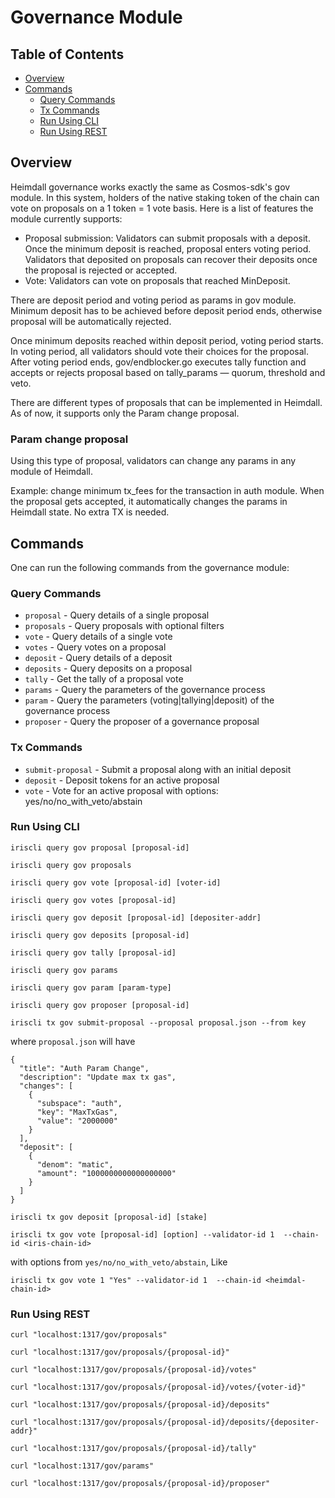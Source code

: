 # Governance Module

## Table of Contents

- [Overview](#overview)
- [Commands](#commands)
  - [Query Commands](#query-commands)
  - [Tx Commands](#tx-commands)
  - [Run Using CLI](#run-using-cli)
  - [Run Using REST](#run-using-rest)

## Overview

Heimdall governance works exactly the same as Cosmos-sdk's gov module. In this system, holders of the native staking token of the chain can vote on proposals on a 1 token = 1 vote basis. Here is a list of features the module currently supports:

- Proposal submission: Validators can submit proposals with a deposit. Once the minimum deposit is reached, proposal enters voting period. Validators that deposited on proposals can recover their deposits once the proposal is rejected or accepted.
- Vote: Validators can vote on proposals that reached MinDeposit.

There are deposit period and voting period as params in gov module. Minimum deposit has to be achieved before deposit period ends, otherwise proposal will be automatically rejected.

Once minimum deposits reached within deposit period, voting period starts. In voting period, all validators should vote their choices for the proposal. After voting period ends, gov/endblocker.go executes tally function and accepts or rejects proposal based on tally_params — quorum, threshold and veto.

There are different types of proposals that can be implemented in Heimdall. As of now, it supports only the Param change proposal.

### Param change proposal

Using this type of proposal, validators can change any params in any module of Heimdall.

Example: change minimum tx_fees for the transaction in auth module. When the proposal gets accepted, it automatically changes the params in Heimdall state. No extra TX is needed.

## Commands

One can run the following commands from the governance module:

### Query Commands

- `proposal` - Query details of a single proposal
- `proposals` - Query proposals with optional filters
- `vote` - Query details of a single vote
- `votes` - Query votes on a proposal
- `deposit` - Query details of a deposit
- `deposits` - Query deposits on a proposal
- `tally` - Get the tally of a proposal vote
- `params` - Query the parameters of the governance process
- `param` - Query the parameters (voting|tallying|deposit) of the governance process
- `proposer` - Query the proposer of a governance proposal

### Tx Commands

- `submit-proposal` - Submit a proposal along with an initial deposit
- `deposit` - Deposit tokens for an active proposal
- `vote` - Vote for an active proposal with options: yes/no/no_with_veto/abstain

### Run Using CLI

```
iriscli query gov proposal [proposal-id]
```

```
iriscli query gov proposals
```

```
iriscli query gov vote [proposal-id] [voter-id]
```

```
iriscli query gov votes [proposal-id]
```

```
iriscli query gov deposit [proposal-id] [depositer-addr]
```

```
iriscli query gov deposits [proposal-id]
```

```
iriscli query gov tally [proposal-id]
```

```
iriscli query gov params
```

```
iriscli query gov param [param-type]
```

```
iriscli query gov proposer [proposal-id]
```

```
iriscli tx gov submit-proposal --proposal proposal.json --from key
```

where `proposal.json` will have

```
{
  "title": "Auth Param Change",
  "description": "Update max tx gas",
  "changes": [
    {
      "subspace": "auth",
      "key": "MaxTxGas",
      "value": "2000000"
    }
  ],
  "deposit": [
    {
      "denom": "matic",
      "amount": "1000000000000000000"
    }
  ]
}
```

```
iriscli tx gov deposit [proposal-id] [stake]
```

```
iriscli tx gov vote [proposal-id] [option] --validator-id 1  --chain-id <iris-chain-id>
```

with options from `yes/no/no_with_veto/abstain`, Like

```
iriscli tx gov vote 1 "Yes" --validator-id 1  --chain-id <heimdal-chain-id>
```

### Run Using REST

```
curl "localhost:1317/gov/proposals"
```

```
curl "localhost:1317/gov/proposals/{proposal-id}"
```

```
curl "localhost:1317/gov/proposals/{proposal-id}/votes"
```

```
curl "localhost:1317/gov/proposals/{proposal-id}/votes/{voter-id}"
```

```
curl "localhost:1317/gov/proposals/{proposal-id}/deposits"
```

```
curl "localhost:1317/gov/proposals/{proposal-id}/deposits/{depositer-addr}"
```

```
curl "localhost:1317/gov/proposals/{proposal-id}/tally"
```

```
curl "localhost:1317/gov/params"
```

```
curl "localhost:1317/gov/proposals/{proposal-id}/proposer"
```

